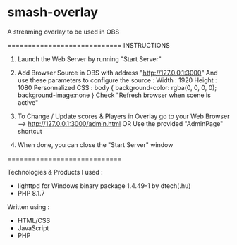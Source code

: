 # smash-overlay
A streaming overlay to be used in OBS 

============================
INSTRUCTIONS
1. Launch the Web Server by running "Start Server" 

2. Add Browser Source in OBS with address "http://127.0.0.1:3000"
And use these parameters to configure the source :
Width : 1920
Height : 1080
Personnalized CSS : body { background-color: rgba(0, 0, 0, 0); background-image:none }
Check "Refresh browser when scene is active"

3. To Change / Update scores & Players in Overlay go to your Web Browser --> http://127.0.0.1:3000/admin.html
OR Use the provided "AdminPage" shortcut

4. When done, you can close the "Start Server" window

============================

Technologies & Products I used :
- lighttpd for Windows binary package 1.4.49-1 by dtech(.hu)
- PHP 8.1.7

Written using :
- HTML/CSS
- JavaScript
- PHP
